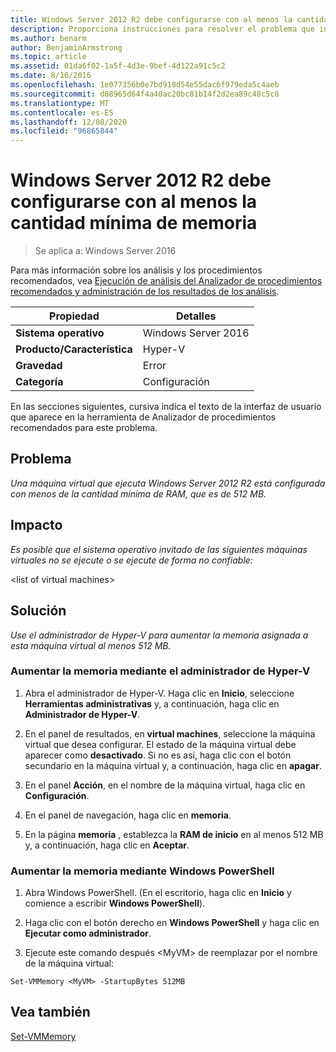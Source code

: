 ```yaml
---
title: Windows Server 2012 R2 debe configurarse con al menos la cantidad mínima de memoria
description: Proporciona instrucciones para resolver el problema que informa esta regla de Analizador de procedimientos recomendados.
ms.author: benarm
author: BenjaminArmstrong
ms.topic: article
ms.assetid: 01da6f02-1a5f-4d3e-9bef-4d122a91c5c2
ms.date: 8/16/2016
ms.openlocfilehash: 1e077356b0e7bd918d54e55dac6f979eda5c4aeb
ms.sourcegitcommit: d08965d64f4a40ac20bc81b14f2d2ea89c48c5c8
ms.translationtype: MT
ms.contentlocale: es-ES
ms.lasthandoff: 12/08/2020
ms.locfileid: "96865844"
---
```

# <a name="windows-server-2012-r2-should-be-configured-with-at-least-the-minimum-amount-of-memory"></a>Windows Server 2012 R2 debe configurarse con al menos la cantidad mínima de memoria

>Se aplica a: Windows Server 2016

Para más información sobre los análisis y los procedimientos recomendados, vea [Ejecución de análisis del Analizador de procedimientos recomendados y administración de los resultados de los análisis](https://go.microsoft.com/fwlink/p/?LinkID=223177).

|Propiedad|Detalles|
|-|-|
|**Sistema operativo**|Windows Server 2016|
|**Producto/Característica**|Hyper-V|
|**Gravedad**|Error|
|**Categoría**|Configuración|

En las secciones siguientes, cursiva indica el texto de la interfaz de usuario que aparece en la herramienta de Analizador de procedimientos recomendados para este problema.

## <a name="issue"></a>**Problema**
*Una máquina virtual que ejecuta Windows Server 2012 R2 está configurada con menos de la cantidad mínima de RAM, que es de 512 MB.*

## <a name="impact"></a>**Impacto**
*Es posible que el sistema operativo invitado de las siguientes máquinas virtuales no se ejecute o se ejecute de forma no confiable:*

\<list of virtual machines>

## <a name="resolution"></a>**Solución**
*Use el administrador de Hyper-V para aumentar la memoria asignada a esta máquina virtual al menos 512 MB.*

### <a name="increase-the-memory-using-hyper-v-manager"></a>Aumentar la memoria mediante el administrador de Hyper-V

1.  Abra el administrador de Hyper-V. Haga clic en **Inicio**, seleccione **Herramientas administrativas** y, a continuación, haga clic en **Administrador de Hyper-V**.

2.  En el panel de resultados, en **virtual machines**, seleccione la máquina virtual que desea configurar. El estado de la máquina virtual debe aparecer como **desactivado**. Si no es así, haga clic con el botón secundario en la máquina virtual y, a continuación, haga clic en **apagar**.

3.  En el panel **Acción**, en el nombre de la máquina virtual, haga clic en **Configuración**.

4.  En el panel de navegación, haga clic en **memoria**.

5.  En la página **memoria** , establezca la **RAM de inicio** en al menos 512 MB y, a continuación, haga clic en **Aceptar**.

### <a name="increase-the-memory-using-windows-powershell"></a>Aumentar la memoria mediante Windows PowerShell

1.  Abra Windows PowerShell. (En el escritorio, haga clic en **Inicio** y comience a escribir **Windows PowerShell**).

2.  Haga clic con el botón derecho en **Windows PowerShell** y haga clic en **Ejecutar como administrador**.

3.  Ejecute este comando después \<MyVM> de reemplazar por el nombre de la máquina virtual:

```
Set-VMMemory <MyVM> -StartupBytes 512MB
```

## <a name="see-also"></a>Vea también
[Set-VMMemory](/powershell/module/hyper-v/set-vmmemory)
